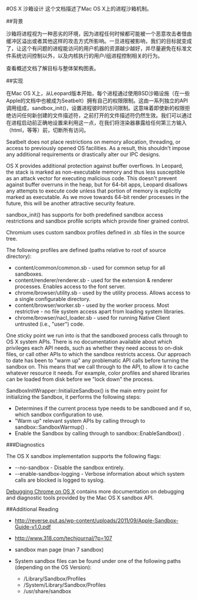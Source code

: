 #OS X 沙箱设计
这个文档描述了Mac OS X上的进程沙箱机制。

##背景

沙箱将进程视为一种恶劣的环境，因为进程任何时候都可能被一个恶意攻击者借由缓冲区溢出或者其他这样的攻击方式所影响。一旦进程被影响，我们的目标就变成了，让这个有问题的进程能访问的用户机器的资源越少越好，并尽量避免在标准文件系统访问控制以外，以及内核执行的用户/组进程控制相关的行为。

查看概述文档了解目标与整体架构图表。

##实现

在Mac OS X上，从Leopard版本开始，每个进程通过使用BSD沙箱设施（在一些Apple的文档中也被成为Seatbelt）拥有自己的权限限制。这由一系列独立的API调用组成，sandbox_init()，设置进程彼时的访问限制。这意味着即使新的权限拒绝访问任何新创建的文件描述符，之前打开的文件描述符仍然生效。我们可以通过在进程启动前正确地设置来利用这一点，在我们将渲染器暴露给任何第三方输入（html，等等）前，切断所有访问。


Seatbelt does not place restrictions on memory allocation, threading, or access to previously opened OS facilities. As a result, this shouldn't impose any additional requirements or drastically alter our IPC designs. 

OS X provides additional protection against buffer overflows. In Leopard, the stack is marked as non-executable memory and thus less susceptible as an attack vector for executing malicious code. This doesn't prevent against buffer overruns in the heap, but for 64-bit apps, Leopard disallows any attempts to execute code unless that portion of memory is explicitly marked as executable. As we move towards 64-bit render processes in the future, this will be another attractive security feature. 

sandbox_init() has supports for both predefined sandbox access restrictions and sandbox profile scripts which provide finer grained control.

Chromium uses custom sandbox profiles defined in .sb files in the source tree.

The following profiles are defined (paths relative to root of source directory):
* content/common/common.sb - used for common setup for all sandboxes.
* content/renderer/renderer.sb - used for the extension & renderer processes. Enables access to the font server.
* chrome/browser/utility.sb - used by the utility process. Allows access to a single configurable directory.
* content/browser/worker.sb - used by the worker process.  Most restrictive - no file system access apart from loading system libraries.
* chrome/browser/nacl_loader.sb - used for running Native Client untrusted (i.e., "user") code.

One sticky point we run into is that the sandboxed process calls through to OS X system APIs. There is no documentation available about which privileges each API needs, such as whether they need access to on-disk files, or call other APIs to which the sandbox restricts access. Our approach to date has been to "warm up" any problematic API calls before turning the sandbox on. This means that we call through to the API, to allow it to cache whatever resource it needs. For example, color profiles and shared libraries can be loaded from disk before we "lock down" the process.

SandboxInitWrapper::InitializeSandbox() is the main entry point for initializing the Sandbox, it performs the following steps:
* Determines if the current process type needs to be sandboxed and if so, which sandbox configuration to use.
* "Warm up" relevant system APIs by calling through to  sandbox::SandboxWarmup() .
* Enable the Sandbox by calling through to  sandbox::EnableSandbox() .

###Diagnostics

The OS X sandbox implementation supports the following flags:
* --no-sandbox - Disable the sandbox entirely.
* --enable-sandbox-logging - Verbose information about which system calls are blocked is logged to syslog.

[Debugging Chrome on OS X](https://www.chromium.org/developers/how-tos/debugging-on-os-x) contains more documentation on debugging and diagnostic tools provided by the Mac OS X sandbox API.

##Additional Reading

* http://reverse.put.as/wp-content/uploads/2011/09/Apple-Sandbox-Guide-v1.0.pdf
* http://www.318.com/techjournal/?p=107
* sandbox man page (man 7 sandbox)
* System sandbox files can be found under one of the following paths (depending on the OS Version):

  * /Library/Sandbox/Profiles
  * /System/Library/Sandbox/Profiles
  * /usr/share/sandbox